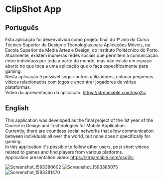 # ClipShot App

## Português
Esta aplicação foi desenvolvida como projeto final do 1º ano do Curso Técnico Superior de Design e Tecnologias para Aplicações Móveis, na Escola Superior de Media Artes e Design, do Instituto Politécnico do Porto.<br>
Atualmente, existem inúmeras redes sociais que permitem a comunicação entre indivíduos por toda a parte do mundo, mas não existe um espaço aberto no que toca a uma aplicação que o faça especificamente para gaming.<br>
Nesta aplicação é possível seguir outros utilizadores, colocar pequenos vídeos relacionados com jogos e encontrar jogadores de várias plataformas.<br>
Video da apresentação da aplicação: https://streamable.com/osg2ic <br>

## English
This application was developed as the final project of the 1st year of the Course in Design and Technologies for Mobile Application.<br>
Currently, there are countless social networks that allow communication between individuals all over the world, but none does it specifically for gaming.<br>
In this application it's possible to follow other users, post short videos related to games and find players from various platforms.<br>
Application presentation video: https://streamable.com/osg2ic <br>

![Screenshot_1593380602](https://user-images.githubusercontent.com/56965774/100131594-29f9ef00-2e7c-11eb-9236-26d248f284c8.png)
![Screenshot_1593385075](https://user-images.githubusercontent.com/56965774/100132039-c7552300-2e7c-11eb-8a55-745544c52668.png)
![Screenshot_1593381470](https://user-images.githubusercontent.com/56965774/100132202-fc617580-2e7c-11eb-866a-4d4f96e2b11d.png)



